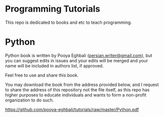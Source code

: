 # Programming Tutorials

This repo is dedicated to books and etc to teach programming.

# Python

Python book is written by Pooya Eghbali (persian.writer@gmail.com), but you can suggest edits in issues and your edits will be merged and your name will be included in authors list, if approved.

Feel free to use and share this book.

You may download the book from the address provided below, and I request to share the address of this repository not the file itself, as this repo has higher purposes to educate individuals and wants to form a non-profit organization to do such.

https://github.com/pooya-eghbali/tutorials/raw/master/Python.pdf
